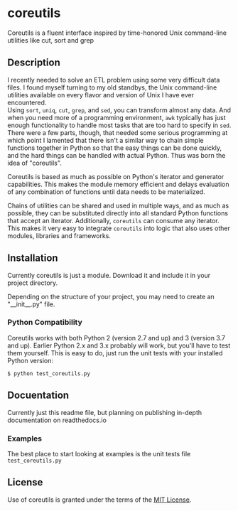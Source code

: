 # coreutils

Coreutils is a fluent interface inspired by time-honored Unix command-line utilities like cut, sort and grep

## Description

I recently needed to solve an ETL problem using some very difficult data files.  I found myself turning to my 
old standbys, the Unix command-line utilities available on every flavor and version of Unix I have ever encountered.  
Using `sort`, `uniq`, `cut`, `grep`, and `sed`, you can transform almost any data.  And when you need more of a 
programming environment, `awk` typically has just enough functionality to handle most tasks that are too hard to
specify in `sed`.  There were a few parts, though, that needed some serious programming at which point I lamented
that there isn't a similar way to chain simple functions together in Python so that the easy things can be done
quickly, and the hard things can be handled with actual Python.  Thus was born the idea of "coreutils".

Coreutils is based as much as possible on Python's iterator and generator capabilities.  This makes the module
memory efficient and delays evaluation of any combination of functions until data needs to be materialized.

Chains of utilities can be shared and used in multiple ways, and as much as possible, they can be substituted
directly into all standard Python functions that accept an iterator.  Additionally, `coreutils` can consume any
iterator.  This makes it very easy to integrate `coreutils` into logic that also uses other modules, libraries
and frameworks.

## Installation

Currently coreutils is just a module.  Download it and include it in your project directory.

Depending on the structure of your project, you may need to create an "\_\_init\_\_.py" file.

### Python Compatibility

Coreutils works with both Python 2 (version 2.7 and up) and 3 (version 3.7 and up).  Earlier Python 2.x and 3.x 
probably will work, but you'll have to test them yourself.  This is easy to do, just run the unit tests with your
installed Python version:

```
$ python test_coreutils.py
```

## Docuentation

Currently just this readme file, but planning on publishing in-depth documentation on readthedocs.io

### Examples

The best place to start looking at examples is the unit tests file `test_coreutils.py`

## License

Use of coreutils is granted under the terms of the [MIT License](./LICENSE).
